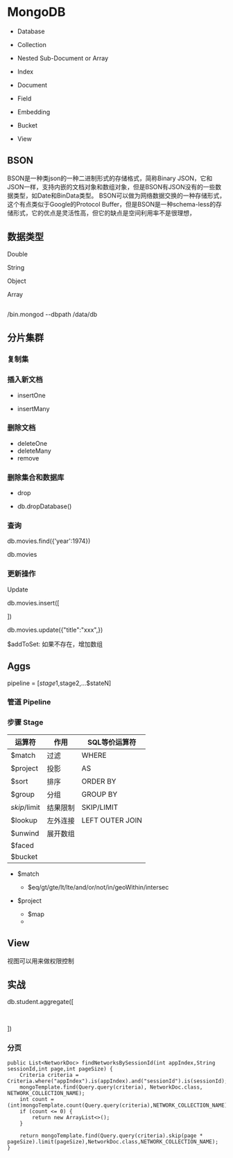 # MongoDB



* Database
* Collection
* Nested Sub-Document or Array
* Index
* Document
* Field
* Embedding 

* Bucket

* View





## BSON

BSON是一种类json的一种二进制形式的存储格式，简称Binary JSON，它和JSON一样，支持内嵌的文档对象和数组对象，但是BSON有JSON没有的一些数据类型，如Date和BinData类型。
BSON可以做为网络数据交换的一种存储形式，这个有点类似于Google的Protocol Buffer，但是BSON是一种schema-less的存储形式，它的优点是灵活性高，但它的缺点是空间利用率不是很理想，

## 数据类型



Double

String

Object

Array





## 

/bin.mongod --dbpath /data/db



## 分片集群





### 复制集





### 插入新文档



* insertOne

* insertMany



### 删除文档

* deleteOne
* deleteMany
* remove



### 删除集合和数据库



* drop

* db.dropDatabase()



### 查询

db.movies.find({'year':1974})

db.movies





### 更新操作



Update



db.movies.insert([

])



db.movies.update({"title":"xxx",})



$addToSet: 如果不存在，增加数组



## Aggs



pipeline = [$stage1,$stage2,...$stateN]



### 管道 Pipeline



### 步骤 Stage 

| 运算符       | 作用     | SQL等价运算符   |
| ------------ | -------- | --------------- |
| $match       | 过滤     | WHERE           |
| $project     | 投影     | AS              |
| $sort        | 排序     | ORDER BY        |
| $group       | 分组     | GROUP BY        |
| $skip/$limit | 结果限制 | SKIP/LIMIT      |
| $lookup      | 左外连接 | LEFT OUTER JOIN |
| $unwind      | 展开数组 |                 |
| $faced       |          |                 |
| $bucket      |          |                 |





* $match
  * $eq/gt/gte/lt/lte/and/or/not/in/geoWithin/intersec

* $project  
  * $map
  * 



## View

视图可以用来做权限控制





## 实战



db.student.aggregate([

​	

])



### 分页



```
public List<NetworkDoc> findNetworksBySessionId(int appIndex,String sessionId,int page,int pageSize) {
    Criteria criteria = Criteria.where("appIndex").is(appIndex).and("sessionId").is(sessionId);
    mongoTemplate.find(Query.query(criteria), NetworkDoc.class, NETWORK_COLLECTION_NAME);
    int count = (int)mongoTemplate.count(Query.query(criteria),NETWORK_COLLECTION_NAME);
    if (count <= 0) {
        return new ArrayList<>();
    }

    return mongoTemplate.find(Query.query(criteria).skip(page * pageSize).limit(pageSize),NetworkDoc.class,NETWORK_COLLECTION_NAME);
}
```




